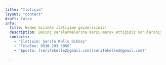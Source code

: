 ```yaml
---
title: "İletişim"
layout: "contact"
draft: false
info: 
  title: Neden bizimle iletişime geçmelisiniz!
  description: Basınç yaralanmalarına karşı merak ettiğiniz sorularınızı bize iletebilirsiniz.
  contacts: 
    - "İletişim: Şerife Kelle Dikbaş"
    - "Telefon: 0538 203 3050"
    - "Eposta: [serifekelle2@gmail.com](serifekelle2@gmail.com)"
    
---
```

